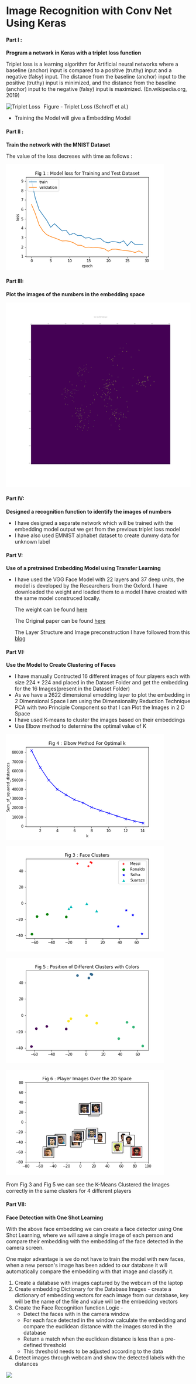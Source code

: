 # Image Recognition with Conv Net Using Keras

#### Part I :

**Program a network in Keras with a triplet loss function**

Triplet loss is a learning algorithm for Artificial neural networks where a baseline (anchor) input is compared to a positive (truthy) input and a negative (falsy) input. The distance from the baseline (anchor) input to the positive (truthy) input is minimized, and the distance from the baseline (anchor) input to the negative (falsy) input is maximized. (En.wikipedia.org, 2019)

<img src="https://cdn-images-1.medium.com/max/1600/0*_WNBFcRVEOz6QM7R."
     alt="Triplet Loss"
     style="float: left; margin-right: 10px;" />

Figure - Triplet Loss (Schroff et al.)

* Training the Model will give a Embedding Model 

#### Part II :

**Train the network with the MNIST Dataset**

The value of the loss decreses with time as follows :

![](Images/LossTriplet.png)

#### Part III:

**Plot the images of the numbers in the embedding space**

![](Images/keras_mnist_triplet_layout.png)

#### Part IV:

**Designed a recognition function to identify the images of numbers**
* I have designed a separate network which will be trained with the embedding model output we get from the previous triplet loss model
* I have also used EMNIST alphabet dataset to create dummy data for unknown label

#### Part V:

**Use of a pretrained Embedding Model using Transfer Learning**

* I have used the VGG Face Model with 22 layers and 37 deep units, the model is developed by the Researchers from the Oxford. I have downloaded the weight and loaded them to a model I have created with the same model construced locally.

     The weight can be found <a href="https://drive.google.com/file/d/1CPSeum3HpopfomUEK1gybeuIVoeJT_Eo/view?usp=sharing">here</a>

     The Original paper can be found <a href="http://www.robots.ox.ac.uk/~vgg/publications/2015/Parkhi15/parkhi15.pdf">here</a>

     The Layer Structure and Image preconstruction I have followed from this <a href="https://sefiks.com/2018/08/06/deep-face-recognition-with-keras/">blog</a>

#### Part VI:

**Use the Model to Create Clustering of Faces**

* I have manually Contructed 16 different images of four players each with size 224 * 224 and placed in the Dataset Folder and get the embedding for the 16 Images(present in the Dataset Folder)
* As we have a 2622 dimensional emedding layer to plot the embedding in 2 Dimensional Space I am using the Dimensionality Reduction Technique PCA with two Principle Component so that I can Plot the Images in 2 D Space
* I have used K-means to cluster the images based on their embeddings
* Use Elbow method to determine the optimal value of K

![](Images/Elbow_output.png)

![](Images/FaceClusters_Signs.png)

![](Images/K_MeansClusters.png)

![](Images/PlotImages.png)

From Fig 3 and Fig 5 we can see the K-Means Clustered the Images correctly in the same clusters for 4 different players

#### Part VII:

**Face Detection with One Shot Learning**

With the above face embedding we can create a face detector using One Shot Learning, where we will save a single image of each person and compare their embedding with the embedding of the face detected in the camera screen.

One major advantage is we do not have to train the model with new faces, when a new person's image has been added to our database it will automatically compare the embedding with that image and classify it.

 1. Create a database with images captured by the webcam of the laptop
 2. Create embedding Dictionary for the Database Images - create a dictionary of embedding vectors for each image from our database, key will be the name of the file and value will be the embedding vectors
 3. Create the Face Recognition function
     Logic - 
     * Detect the faces with in the camera window
     * For each face detected in the window calculate the embedding and compare the euclidean distance with the images stored in the database
     * Return a match when the euclidean distance is less than a pre-defined threshold
     * This threshold needs to be adjusted according to the data
 4. Detect images through webcam and show the detected labels with the distances

![](https://drive.google.com/file/d/1_ZJhk7OU_rUiH6nKmAOeTsZJOqseelrQ/view?usp=sharing)
